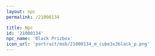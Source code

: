 ```yaml
---
layout: npc
permalink: /21000134

title: Npc
id: '21000134'
npc_name: 'Black Prizbox'
icon_url: 'portrait/mob/21000134_m_cube3x3black_p.png'
---
```


